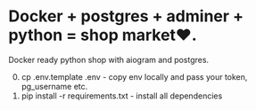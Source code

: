 # Docker + postgres + adminer + python = shop market❤️.
Docker ready python shop with aiogram and postgres.

0. cp .env.template .env - copy env locally and pass your token, pg_username etc.
1. pip install -r requirements.txt - install all dependencies